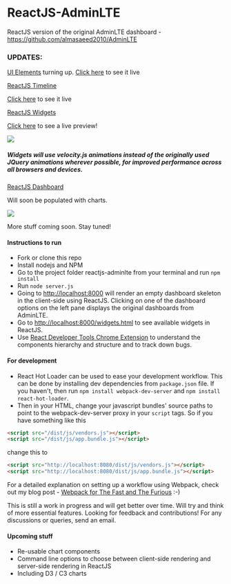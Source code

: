 # ReactJS-AdminLTE

ReactJS version of the original AdminLTE dashboard - https://github.com/almasaeed2010/AdminLTE


### UPDATES: 

[UI Elements](./reactjs-adminlte/public/src/ui-elements) turning up.
[Click here](http://ec2-52-74-208-196.ap-southeast-1.compute.amazonaws.com:8000/UI/general.html) to see it live



[ReactJS Timeline](./reactjs-adminlte/public/src/timeline-page)

[Click here](http://ec2-52-74-208-196.ap-southeast-1.compute.amazonaws.com:8000/timeline.html) to see it live



[ReactJS Widgets](./reactjs-adminlte/public/src/widgets-page)

[Click here](http://ec2-52-74-208-196.ap-southeast-1.compute.amazonaws.com:8000/widgets.html) to see a live preview!

![](./reactjs-adminlte/screenshots/widgets.png)

##### Widgets will use velocity.js animations instead of the originally used JQuery animations wherever possible, for improved performance across all browsers and devices.


[ReactJS Dashboard](./reactjs-adminlte/public/src/dashboardV1)

Will soon be populated with charts.

![](./reactjs-adminlte/screenshots/dashboard-v1.png)


More stuff coming soon. Stay tuned!


#### Instructions to run

- Fork or clone this repo
- Install nodejs and NPM
- Go to the project folder reactjs-adminlte from your terminal and run `npm install`
- Run `node server.js`
- Going to [http://localhost:8000](http://localhost:8000) will render an empty dashboard skeleton in the client-side using ReactJS. Clicking on one of the dashboard options on the left pane displays the original dashboards from AdminLTE.
- Go to [http://localhost:8000/widgets.html](http://localhost:8000/widgets.html) to see available widgets in ReactJS.
- Use [React Developer Tools Chrome Extension](https://chrome.google.com/webstore/detail/react-developer-tools/fmkadmapgofadopljbjfkapdkoienihi?hl=en) to understand the components hierarchy and structure and to track down bugs.


#### For development

- React Hot Loader can be used to ease your development workflow. This can be done by installing dev dependencies from `package.json` file. If you haven't, then
run `npm install webpack-dev-server` and `npm install react-hot-loader`.
- Then in your HTML, change your javascript bundles' source paths to point to the webpack-dev-server proxy in your `script` tags. So if you have something
like this 

```html
<script src="/dist/js/vendors.js"></script>
<script src="/dist/js/app.bundle.js"></script>
```

change this to 

```html
<script src="http://localhost:8080/dist/js/vendors.js"></script>
<script src="http://localhost:8080/dist/js/app.bundle.js"></script>
```

For a detailed explanation on setting up a workflow using Webpack, check out my blog post - [Webpack for The Fast and The Furious](https://medium.com/@booleanhunter/webpack-for-the-fast-and-the-furious-bf8d3746adbd#.uzx2l0hy4) :-)

This is still a work in progress and will get better over time. Will try and think of more essential features. Looking for feedback and contributions! For any discussions or queries, send an email.

#### Upcoming stuff

- Re-usable chart components
- Command line options to choose between client-side rendering and server-side rendering in ReactJS
- Including D3 / C3 charts 

